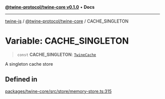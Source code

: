 [**@twine-protocol/twine-core v0.1.0**](../index.md) • **Docs**

***

[twine-js](../../../index.md) / [@twine-protocol/twine-core](../index.md) / CACHE\_SINGLETON

# Variable: CACHE\_SINGLETON

> `const` **CACHE\_SINGLETON**: [`TwineCache`](../classes/TwineCache.md)

A singleton cache store

## Defined in

[packages/twine-core/src/store/memory-store.ts:315](https://github.com/twine-protocol/twine-js/blob/fb5041c7a2da4a796f653066248604ca1c5dccc6/packages/twine-core/src/store/memory-store.ts#L315)
